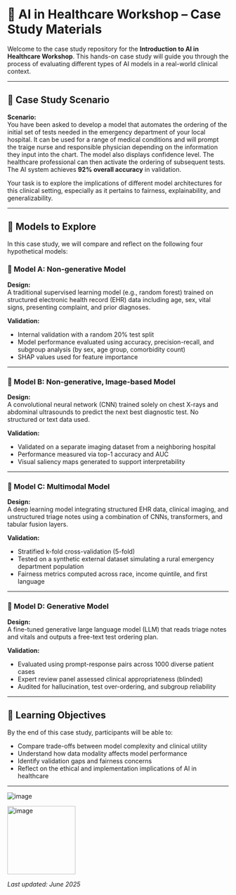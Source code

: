 # 🏥 AI in Healthcare Workshop – Case Study Materials

Welcome to the case study repository for the **Introduction to AI in Healthcare Workshop**. This hands-on case study will guide you through the process of evaluating different types of AI models in a real-world clinical context.

---

## 📖 Case Study Scenario

**Scenario:**  
You have been asked to develop a model that automates the ordering of the initial set of tests needed in the emergency department of your local hospital. It can be used for a range of medical conditions and will prompt the traige nurse and responsible physician depending on the information they input into the chart. The model also displays confidence level. The healthcare professional can then activate the ordering of subsequent tests. The AI system achieves **92% overall accuracy** in validation.

Your task is to explore the implications of different model architectures for this clinical setting, especially as it pertains to fairness, explainability, and generalizability.

---

## 🧠 Models to Explore

In this case study, we will compare and reflect on the following four hypothetical models:

### 🔹 Model A: Non-generative Model
**Design:**  
A traditional supervised learning model (e.g., random forest) trained on structured electronic health record (EHR) data including age, sex, vital signs, presenting complaint, and prior diagnoses.

**Validation:**  
- Internal validation with a random 20% test split  
- Model performance evaluated using accuracy, precision-recall, and subgroup analysis (by sex, age group, comorbidity count)  
- SHAP values used for feature importance

---

### 🔹 Model B: Non-generative, Image-based Model
**Design:**  
A convolutional neural network (CNN) trained solely on chest X-rays and abdominal ultrasounds to predict the next best diagnostic test. No structured or text data used.

**Validation:**  
- Validated on a separate imaging dataset from a neighboring hospital  
- Performance measured via top-1 accuracy and AUC  
- Visual saliency maps generated to support interpretability

---

### 🔹 Model C: Multimodal Model
**Design:**  
A deep learning model integrating structured EHR data, clinical imaging, and unstructured triage notes using a combination of CNNs, transformers, and tabular fusion layers.

**Validation:**  
- Stratified k-fold cross-validation (5-fold)  
- Tested on a synthetic external dataset simulating a rural emergency department population  
- Fairness metrics computed across race, income quintile, and first language

---

### 🔹 Model D: Generative Model
**Design:**  
A fine-tuned generative large language model (LLM) that reads triage notes and vitals and outputs a free-text test ordering plan.

**Validation:**  
- Evaluated using prompt-response pairs across 1000 diverse patient cases  
- Expert review panel assessed clinical appropriateness (blinded)  
- Audited for hallucination, test over-ordering, and subgroup reliability

---

## 🎯 Learning Objectives

By the end of this case study, participants will be able to:
- Compare trade-offs between model complexity and clinical utility
- Understand how data modality affects model performance
- Identify validation gaps and fairness concerns
- Reflect on the ethical and implementation implications of AI in healthcare

---



![image](https://github.com/user-attachments/assets/f0d3f003-2ed3-45c5-9601-3960b5c23a49)

<img width="155" alt="image" src="https://github.com/user-attachments/assets/cc89a041-9007-4e3e-92e9-f2aebcc7c7e5" />


_Last updated: June 2025_
